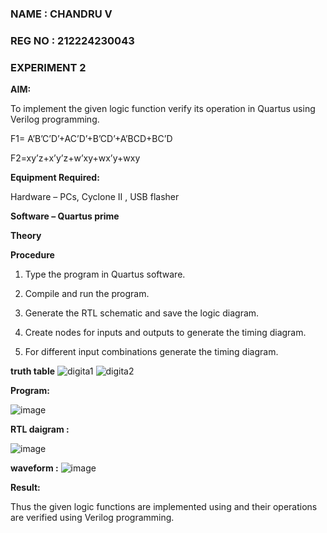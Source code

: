 ### NAME : CHANDRU V 
### REG NO : 212224230043
### EXPERIMENT 2
**AIM:**

To implement the given logic function verify its operation in Quartus using Verilog programming.

F1= A’B’C’D’+AC’D’+B’CD’+A’BCD+BC’D 

F2=xy’z+x’y’z+w’xy+wx’y+wxy

**Equipment Required:**

Hardware – PCs, Cyclone II , USB flasher

**Software – Quartus prime**

**Theory**



**Procedure**

1.	Type the program in Quartus software.

2.	Compile and run the program.

3.	Generate the RTL schematic and save the logic diagram.

4.	Create nodes for inputs and outputs to generate the timing diagram.

5.	For different input combinations generate the timing diagram.
   

**truth table**
![digita1](https://github.com/user-attachments/assets/84f60672-92ac-4d21-be16-0992e0d3ae61)
![digita2](https://github.com/user-attachments/assets/2cfada79-a3c9-4010-a117-b3ce43402c0d)

**Program:**

![image](https://github.com/user-attachments/assets/f6c181d4-872b-43cd-a507-c919d9cadf17)



**RTL daigram :**

![image](https://github.com/user-attachments/assets/b2cd8f87-46a2-44f1-83a3-6a0f78aaa11d)




**waveform :**
![image](https://github.com/user-attachments/assets/e14641d5-49bc-4e29-873d-b129c35f22a3)

**Result:**

Thus the given logic functions are implemented using and their operations are verified using Verilog programming.

